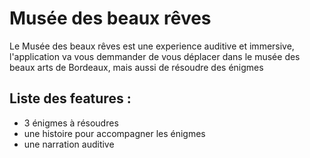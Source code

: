 # Musée des beaux rêves

Le Musée des beaux rêves est une experience auditive et immersive, l'application va vous demmander de vous déplacer dans le musée des beaux arts de Bordeaux, mais aussi de résoudre des énigmes

## Liste des features :
* 3 énigmes à résoudres
* une histoire pour accompagner les énigmes
* une narration auditive